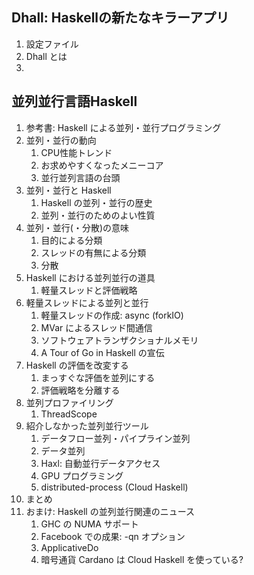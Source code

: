 ## Dhall: Haskellの新たなキラーアプリ

1. 設定ファイル
1. Dhall とは
1. 

## 並列並行言語Haskell

1. 参考書: Haskell による並列・並行プログラミング
1. 並列・並行の動向
    1. CPU性能トレンド
    1. お求めやすくなったメニーコア
    1. 並行並列言語の台頭
1. 並列・並行と Haskell
    1. Haskell の並列・並行の歴史
    1. 並列・並行のためのよい性質
1. 並列・並行(・分散)の意味
    1. 目的による分類
    1. スレッドの有無による分類
    1. 分散
1. Haskell における並列並行の道具
    1. 軽量スレッドと評価戦略
1. 軽量スレッドによる並列と並行
    1. 軽量スレッドの作成: async (forkIO)
    1. MVar によるスレッド間通信
    1. ソフトウェアトランザクショナルメモリ
    1. A Tour of Go in Haskell の宣伝
1. Haskell の評価を改変する
    1. まっすぐな評価を並列にする
    1. 評価戦略を分離する
1. 並列プロファイリング
    1. ThreadScope
1. 紹介しなかった並列並行ツール
    1. データフロー並列・パイプライン並列
    1. データ並列
    1. Haxl: 自動並行データアクセス
    1. GPU プログラミング
    1. distributed-process (Cloud Haskell)
1. まとめ
1. おまけ: Haskell の並列並行関連のニュース
    1. GHC の NUMA サポート
    1. Facebook での成果: -qn オプション
    1. ApplicativeDo
    1. 暗号通貨 Cardano は Cloud Haskell を使っている?
